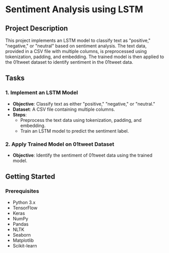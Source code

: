 # Sentiment Analysis using LSTM

## Project Description

This project implements an LSTM model to classify text as "positive," "negative," or "neutral" based on sentiment analysis. The text data, provided in a CSV file with multiple columns, is preprocessed using tokenization, padding, and embedding. The trained model is then applied to the 01tweet dataset to identify sentiment in the 01tweet data.

## Tasks

### 1. Implement an LSTM Model

- **Objective**: Classify text as either "positive," "negative," or "neutral."
- **Dataset**: A CSV file containing multiple columns.
- **Steps**:
  - Preprocess the text data using tokenization, padding, and embedding.
  - Train an LSTM model to predict the sentiment label.

### 2. Apply Trained Model on 01tweet Dataset

- **Objective**: Identify the sentiment of 01tweet data using the trained model.

## Getting Started

### Prerequisites

- Python 3.x
- TensorFlow
- Keras
- NumPy
- Pandas
- NLTK
- Seaborn
- Matplotlib
- Scikit-learn
